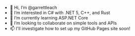 - 👋 Hi, I’m @garrettleach
- 👀 I’m interested in C# with .NET 5, C++, and Rust
- 🌱 I’m currently learning ASP.NET Core
- 💞️ I’m looking to collaborate on simple tools and APIs
- 📫 I'll investigate how to set up my GitHub Pages site soon!
